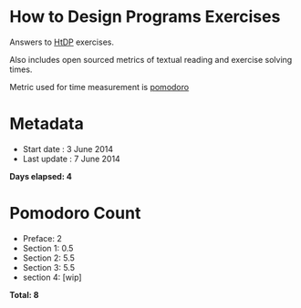How to Design Programs Exercises
================================

Answers to [HtDP](http://htdp.org/2003-09-26/Book/curriculum-Z-H-1.html)
exercises.

Also includes open sourced metrics of textual reading and exercise solving times.

Metric used for time measurement is [pomodoro](http://pomodorotechnique.com)

Metadata
========

- Start date : 3 June 2014
- Last update : 7 June 2014

**Days elapsed: 4**


Pomodoro Count
==============

- Preface: 2
- Section 1: 0.5
- Section 2: 5.5
- Section 3: 5.5
- section 4: [wip]

**Total: 8**
